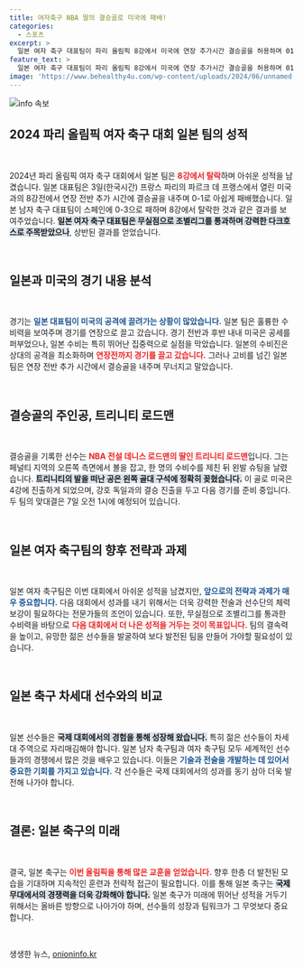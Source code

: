 ```yaml
---
title: 여자축구 NBA 딸의 결승골로 미국에 패배!
categories:
  - 스포츠
excerpt: >
  일본 여자 축구 대표팀이 파리 올림픽 8강에서 미국에 연장 추가시간 결승골을 허용하며 01로 탈락했다. 남자팀에 이어 여자팀도 일찌감치 대회를 마감하며 아쉬움을 남겼다.
feature_text: >
  일본 여자 축구 대표팀이 파리 올림픽 8강에서 미국에 연장 추가시간 결승골을 허용하며 01로 탈락했다. 남자팀에 이어 여자팀도 일찌감치 대회를 마감하며 아쉬움을 남겼다.
image: 'https://www.behealthy4u.com/wp-content/uploads/2024/06/unnamed-file.png'
---
```


<p><img src="https://www.behealthy4u.com/wp-content/uploads/2024/06/unnamed-file.png" alt="info 속보" /></p>

<h2 data-ke-size="size26">2024 파리 올림픽 여자 축구 대회 일본 팀의 성적</h2>

<p data-ke-size="size16">&nbsp;</p>

<p>2024년 파리 올림픽 여자 축구 대회에서 일본 팀은 <b><span style="color: #ee2323;">8강에서 탈락</span></b>하며 아쉬운 성적을 남겼습니다. 일본 대표팀은 3일(한국시간) 프랑스 파리의 파르크 데 프랭스에서 열린 미국과의 8강전에서 연장 전반 추가 시간에 결승골을 내주며 0-1로 아쉽게 패배했습니다. 일본 남자 축구 대표팀이 스페인에 0-3으로 패하며 8강에서 탈락한 것과 같은 결과를 보여주었습니다. <b><span style="background-color: #21538527;">일본 여자 축구 대표팀은 무실점으로 조별리그를 통과하며 강력한 다크호스로 주목받았으나</span></b>, 상반된 결과를 얻었습니다.</p>

<p data-ke-size="size16">&nbsp;</p>

<h2 data-ke-size="size26">일본과 미국의 경기 내용 분석</h2>

<p data-ke-size="size16">&nbsp;</p>

<p>경기는 <b><span style="color: #1a5490;"> 일본 대표팀이 미국의 공격에 끌려가는 상황이 많았습니다.</span></b> 일본 팀은 훌륭한 수비력을 보여주며 경기를 연장으로 끌고 갔습니다. 경기 전반과 후반 내내 미국은 공세를 퍼부었으나, 일본 수비는 특히 뛰어난 집중력으로 실점을 막았습니다. 일본의 수비진은 상대의 공격을 최소화하며 <b><span style="color: #ee2323;">연장전까지 경기를 끌고 갔습니다.</span></b> 그러나 고비를 넘긴 일본 팀은 연장 전반 추가 시간에서 결승골을 내주며 무너지고 말았습니다.</p>

<p data-ke-size="size16">&nbsp;</p>

<h2 data-ke-size="size26">결승골의 주인공, 트리니티 로드맨</h2>

<p data-ke-size="size16">&nbsp;</p>

<p>결승골을 기록한 선수는 <b><span style="color: #ee2323;">NBA 전설 데니스 로드맨의 딸인 트리니티 로드맨</span></b>입니다. 그는 페널티 지역의 오른쪽 측면에서 볼을 잡고, 한 명의 수비수를 제친 뒤 왼발 슈팅을 날렸습니다. <b><span style="background-color: #21538527;">트리니티의 발을 떠난 공은 왼쪽 골대 구석에 정확히 꽂혔습니다.</span></b> 이 골로 미국은 4강에 진출하게 되었으며, 강호 독일과의 결승 진출을 두고 다음 경기를 준비 중입니다. 두 팀의 맞대결은 7일 오전 1시에 예정되어 있습니다. </p>

<p data-ke-size="size16">&nbsp;</p>

<h2 data-ke-size="size26">일본 여자 축구팀의 향후 전략과 과제</h2>

<p data-ke-size="size16">&nbsp;</p>

<p>일본 여자 축구팀은 이번 대회에서 아쉬운 성적을 남겼지만, <b><span style="color: #1a5490;">앞으로의 전략과 과제가 매우 중요합니다.</span></b> 다음 대회에서 성과를 내기 위해서는 더욱 강력한 전술과 선수단의 체력 보강이 필요하다는 전문가들의 조언이 있습니다. 또한, 무실점으로 조별리그를 통과한 수비력을 바탕으로 <b><span style="color: #ee2323;">다음 대회에서 더 나은 성적을 거두는 것이 목표입니다.</span></b> 팀의 결속력을 높이고, 유망한 젊은 선수들을 발굴하여 보다 발전된 팀을 만들어 가야할 필요성이 있습니다. </p>

<p data-ke-size="size16">&nbsp;</p>

<h2 data-ke-size="size26">일본 축구 차세대 선수와의 비교</h2>

<p data-ke-size="size16">&nbsp;</p>

<p>일본 선수들은 <b><span style="background-color: #21538527;">국제 대회에서의 경험을 통해 성장해 왔습니다.</span></b> 특히 젊은 선수들이 차세대 주역으로 자리매김해야 합니다. 일본 남자 축구팀과 여자 축구팀 모두 세계적인 선수들과의 경쟁에서 많은 것을 배우고 있습니다. 이들은 <b><span style="color: #1a5490;">기술과 전술을 개발하는 데 있어서 중요한 기회를 가지고 있습니다.</span></b> 각 선수들은 국제 대회에서의 성과를 동기 삼아 더욱 발전해 나가야 합니다.</p>

<p data-ke-size="size16">&nbsp;</p>

<h2 data-ke-size="size26">결론: 일본 축구의 미래</h2>

<p data-ke-size="size16">&nbsp;</p>

<p>결국, 일본 축구는 <b><span style="color: #ee2323;">이번 올림픽을 통해 많은 교훈을 얻었습니다.</span></b> 향후 한층 더 발전된 모습을 기대하며 지속적인 훈련과 전략적 접근이 필요합니다. 이를 통해 일본 축구는 <b><span style="background-color: #21538527;">국제무대에서의 경쟁력을 더욱 강화해야 합니다.</span></b> 일본 축구가 미래에 뛰어난 성적을 거두기 위해서는 올바른 방향으로 나아가야 하며, 선수들의 성장과 팀워크가 그 무엇보다 중요합니다. </p>

<p data-ke-size="size16">&nbsp;</p>
생생한 뉴스, <a href="https://onioninfo.kr" rel="dofollow">onioninfo.kr</a>



